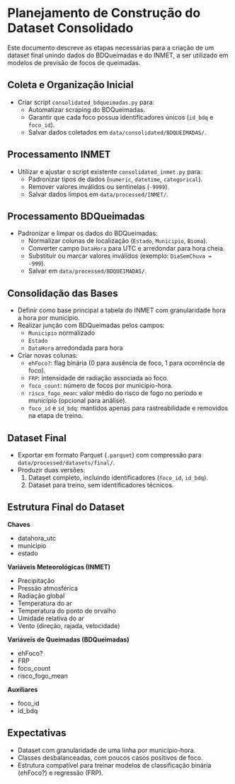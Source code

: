 # Planejamento de Construção do Dataset Consolidado

Este documento descreve as etapas necessárias para a criação de um dataset final unindo dados do BDQueimadas e do INMET, a ser utilizado em modelos de previsão de focos de queimadas.

## Coleta e Organização Inicial
- Criar script `consolidated_bdqueimadas.py` para:
  - Automatizar scraping do BDQueimadas.
  - Garantir que cada foco possua identificadores únicos (`id_bdq` e `foco_id`).
  - Salvar dados coletados em `data/consolidated/BDQUEIMADAS/`.

## Processamento INMET
- Utilizar e ajustar o script existente `consolidated_inmet.py` para:
  - Padronizar tipos de dados (`numeric`, `datetime`, `categorical`).
  - Remover valores inválidos ou sentinelas (`-9999`).
  - Salvar dados limpos em `data/processed/INMET/`.

## Processamento BDQueimadas
- Padronizar e limpar os dados do BDQueimadas:
  - Normalizar colunas de localização (`Estado`, `Municipio`, `Bioma`).
  - Converter campo `DataHora` para UTC e arredondar para hora cheia.
  - Substituir ou marcar valores inválidos (exemplo: `DiaSemChuva = -999`).
  - Salvar em `data/processed/BDQUEIMADAS/`.

## Consolidação das Bases
- Definir como base principal a tabela do INMET com granularidade hora a hora por município.
- Realizar junção com BDQueimadas pelos campos:
  - `Municipio` normalizado
  - `Estado`
  - `DataHora` arredondada para hora
- Criar novas colunas:
  - `ehFoco?`: flag binária (0 para ausência de foco, 1 para ocorrência de foco).
  - `FRP`: intensidade de radiação associada ao foco.
  - `foco_count`: número de focos por município-hora.
  - `risco_fogo_mean`: valor médio do risco de fogo no período e município (opcional para análise).
  - `foco_id` e `id_bdq`: mantidos apenas para rastreabilidade e removidos na etapa de treino.

## Dataset Final
- Exportar em formato Parquet (`.parquet`) com compressão para `data/processed/datasets/final/`.
- Produzir duas versões:
  1. Dataset completo, incluindo identificadores (`foco_id`, `id_bdq`).
  2. Dataset para treino, sem identificadores técnicos.

## Estrutura Final do Dataset

**Chaves**
- datahora_utc
- municipio
- estado

**Variáveis Meteorológicas (INMET)**
- Precipitação
- Pressão atmosférica
- Radiação global
- Temperatura do ar
- Temperatura do ponto de orvalho
- Umidade relativa do ar
- Vento (direção, rajada, velocidade)

**Variáveis de Queimadas (BDQueimadas)**
- ehFoco?
- FRP
- foco_count
- risco_fogo_mean

**Auxiliares**
- foco_id
- id_bdq

## Expectativas
- Dataset com granularidade de uma linha por município-hora.
- Classes desbalanceadas, com poucos casos positivos de foco.
- Estrutura compatível para treinar modelos de classificação binária (ehFoco?) e regressão (FRP).
